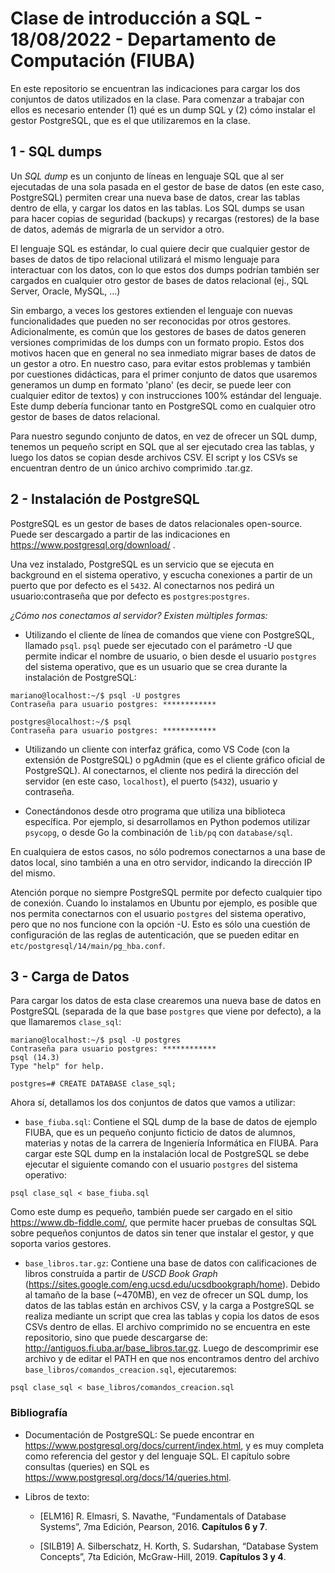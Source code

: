 # Clase de introducción a SQL - 18/08/2022 - Departamento de Computación (FIUBA)

En este repositorio se encuentran las indicaciones para cargar los dos conjuntos de datos utilizados en la clase. Para comenzar a trabajar con ellos es necesario entender (1) qué es un dump SQL y (2) cómo instalar el gestor PostgreSQL, que es el que utilizaremos en la clase.

## 1 - SQL dumps

Un *SQL dump* es un conjunto de líneas en lenguaje SQL que al ser ejecutadas de una sola pasada en el gestor de base de datos (en este caso, PostgreSQL) permiten crear una nueva base de datos, crear las tablas dentro de ella, y cargar los datos en las tablas. Los SQL dumps se usan para hacer copias de seguridad (backups) y recargas (restores) de la base de datos, además de migrarla de un servidor a otro.

El lenguaje SQL es estándar, lo cual quiere decir que cualquier gestor de bases de datos de tipo relacional utilizará el mismo lenguaje para interactuar con los datos, con lo que estos dos dumps podrían también ser cargados en cualquier otro gestor de bases de datos relacional (ej., SQL Server, Oracle, MySQL, ...) 

Sin embargo, a veces los gestores extienden el lenguaje con nuevas funcionalidades que pueden no ser reconocidas por otros gestores. Adicionalmente, es común que los gestores de bases de datos generen versiones comprimidas de los dumps con un formato propio. Estos dos motivos hacen que en general no sea inmediato migrar bases de datos de un gestor a otro. En nuestro caso, para evitar estos problemas y también por cuestiones didácticas, para el primer conjunto de datos que usaremos generamos un dump en formato 'plano' (es decir, se puede leer con cualquier editor de textos) y con instrucciones 100% estándar del lenguaje. Este dump debería funcionar tanto en PostgreSQL como en cualquier otro gestor de bases de datos relacional.

Para nuestro segundo conjunto de datos, en vez de ofrecer un SQL dump, tenemos un pequeño script en SQL que al ser ejecutado crea las tablas, y luego los datos se copian desde archivos CSV. El script y los CSVs se encuentran dentro de un único archivo comprimido .tar.gz.

## 2 - Instalación de PostgreSQL

PostgreSQL es un gestor de bases de datos relacionales open-source. Puede ser descargado a partir de las indicaciones en https://www.postgresql.org/download/ .

Una vez instalado, PostgreSQL es un servicio que se ejecuta en background en el sistema operativo, y escucha conexiones a partir de un puerto que por defecto es el `5432`. Al conectarnos nos pedirá un usuario:contraseña que por defecto es `postgres`:`postgres`.

*¿Cómo nos conectamos al servidor? Existen múltiples formas:*

- Utilizando el cliente de línea de comandos que viene con PostgreSQL, llamado `psql`. `psql` puede ser ejecutado con el parámetro -U que permite indicar el nombre de usuario, o bien desde el usuario `postgres` del sistema operativo, que es un usuario que se crea durante la instalación de PostgreSQL:

```
mariano@localhost:~/$ psql -U postgres
Contraseña para usuario postgres: ************
```

```
postgres@localhost:~/$ psql
Contraseña para usuario postgres: ************
```

- Utilizando un cliente con interfaz gráfica, como VS Code (con la extensión de PostgreSQL) o pgAdmin (que es el cliente gráfico oficial de PostgreSQL). Al conectarnos, el cliente nos pedirá la dirección del servidor (en este caso, `localhost`), el puerto (`5432`), usuario y contraseña.

- Conectándonos desde otro programa que utiliza una biblioteca específica. Por ejemplo, si desarrollamos en Python podemos utilizar `psycopg`, o desde Go la combinación de `lib/pq` con `database/sql`.

En cualquiera de estos casos, no sólo podremos conectarnos a una base de datos local, sino también a una en otro servidor, indicando la dirección IP del mismo.

Atención porque no siempre PostgreSQL permite por defecto cualquier tipo de conexión. Cuando lo instalamos en Ubuntu por ejemplo, es posible que nos permita conectarnos con el usuario `postgres` del sistema operativo, pero que no nos funcione con la opción -U. Esto es sólo una cuestión de configuración de las reglas de autenticación, que se pueden editar en `etc/postgresql/14/main/pg_hba.conf`.

## 3 - Carga de Datos

Para cargar los datos de esta clase crearemos una nueva base de datos en PostgreSQL (separada de la que base `postgres` que viene por defecto), a la que llamaremos `clase_sql`:

```
mariano@localhost:~/$ psql -U postgres
Contraseña para usuario postgres: ************
psql (14.3)
Type "help" for help.

postgres=# CREATE DATABASE clase_sql;
```

Ahora sí, detallamos los dos conjuntos de datos que vamos a utilizar:

- `base_fiuba.sql`: Contiene el SQL dump de la base de datos de ejemplo FIUBA, que es un pequeño conjunto ficticio de datos de alumnos, materias y notas de la carrera de Ingeniería Informática en FIUBA. Para cargar este SQL dump en la instalación local de PostgreSQL se debe ejecutar el siguiente comando con el usuario `postgres` del sistema operativo:

`psql clase_sql < base_fiuba.sql`

Como este dump es pequeño, también puede ser cargado en el sitio https://www.db-fiddle.com/, que permite hacer pruebas de consultas SQL sobre pequeños conjuntos de datos sin tener que instalar el gestor, y que soporta varios gestores. 

- `base_libros.tar.gz`: Contiene una base de datos con calificaciones de libros construída a partir de *USCD Book Graph* (https://sites.google.com/eng.ucsd.edu/ucsdbookgraph/home). Debido al tamaño de la base (~470MB), en vez de ofrecer un SQL dump, los datos de las tablas están en archivos CSV, y la carga a PostgreSQL se realiza mediante un script que crea las tablas y copia los datos de esos CSVs dentro de ellas. El archivo comprimido no se encuentra en este repositorio, sino que puede descargarse de: http://antiguos.fi.uba.ar/base_libros.tar.gz. Luego de descomprimir ese archivo y de editar el PATH en que nos encontramos dentro del archivo `base_libros/comandos_creacion.sql`, ejecutaremos:

`psql clase_sql < base_libros/comandos_creacion.sql`


### Bibliografía

- Documentación de PostgreSQL: Se puede encontrar en https://www.postgresql.org/docs/current/index.html, y es muy completa como referencia del gestor y del lenguaje SQL. El capítulo sobre consultas (queries) en SQL es https://www.postgresql.org/docs/14/queries.html.

- Libros de texto:

  - [ELM16] R. Elmasri, S. Navathe, “Fundamentals of Database Systems”, 7ma Edición, Pearson, 2016. **Capítulos 6 y 7**.

  - [SILB19] A. Silberschatz, H. Korth, S. Sudarshan, “Database System Concepts”, 7ta Edición, McGraw-Hill, 2019. **Capítulos 3 y 4**.
